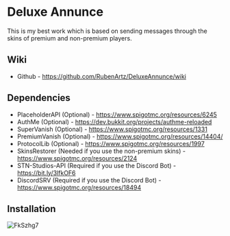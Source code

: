 # Deluxe Annunce
This is my best work which is based on sending messages through the skins of premium and non-premium players.

## Wiki
- Github - https://github.com/RubenArtz/DeluxeAnnunce/wiki

## Dependencies
- PlaceholderAPI (Optional) - https://www.spigotmc.org/resources/6245
- AuthMe (Optional) - https://dev.bukkit.org/projects/authme-reloaded
- SuperVanish (Optional) - https://www.spigotmc.org/resources/1331
- PremiumVanish (Optional) - https://www.spigotmc.org/resources/14404/
- ProtocolLib (Optional) - https://www.spigotmc.org/resources/1997
- SkinsRestorer (Needed if you use the non-premium skins) - https://www.spigotmc.org/resources/2124
- STN-Studios-API (Required if you use the Discord Bot) - https://bit.ly/3lfkOF6
- DiscordSRV (Required if you use the Discord Bot) - https://www.spigotmc.org/resources/18494

## Installation
![FkSzhg7](https://user-images.githubusercontent.com/49426855/129830712-ca70c06f-8029-4510-ac10-38ca6f06c5d7.png)
